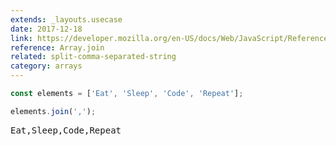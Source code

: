 ```yaml
---
extends: _layouts.usecase
date: 2017-12-18
link: https://developer.mozilla.org/en-US/docs/Web/JavaScript/Reference/Global_Objects/Array/join
reference: Array.join
related: split-comma-separated-string
category: arrays
---
```



```javascript
const elements = ['Eat', 'Sleep', 'Code', 'Repeat'];

elements.join(',');
```
<pre class="output">
Eat,Sleep,Code,Repeat
</pre>

